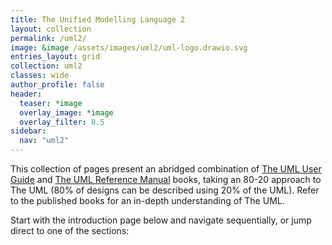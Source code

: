 ```yaml
---
title: The Unified Modelling Language 2
layout: collection
permalink: /uml2/
image: &image /assets/images/uml2/uml-logo.drawio.svg
entries_layout: grid
collection: uml2
classes: wide
author_profile: false
header:
  teaser: *image
  overlay_image: *image
  overlay_filter: 0.5
sidebar:
  nav: "uml2"
---
```

This collection of pages present an abridged combination of [The UML User Guide](https://dl.acm.org/doi/book/10.5555/1088874) and [The UML Reference Manual](https://dl.acm.org/doi/10.5555/993859) books, taking an 80-20 approach to The UML (80% of designs can be described using 20% of the UML). Refer to the published books for an in-depth understanding of The UML.

Start with the introduction page below and navigate sequentially, or jump direct to one of the sections:
